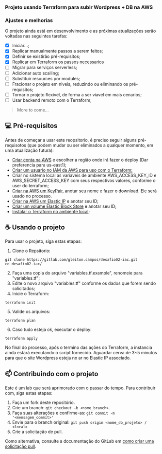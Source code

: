 
### Projeto usando Terraform para subir Wordpress + DB na AWS

### Ajustes e melhorias

O projeto ainda está em desenvolvimento e as próximas atualizações serão voltadas nas seguintes tarefas:

- [x] Iniciar...;
- [x] Replicar manualmente passos a serem feitos;
- [x] Definir se existirão pré-requisitos;
- [x] Replicar em Terraform os passos necessarios
- [ ] Migrar para serviços serverless;
- [ ] Adicionar auto scalling;
- [ ] Substituir resources por modules;
- [ ] Fracionar o projeto em niveis, reduzindo ou eliminando os pré-requisitos;
- [ ] Tornar o projeto flexivel, de forma a ser viavel em mais cenarios;
- [ ] Usar backend remoto com o Terraform;

> More to come...

## 💻 Pré-requisitos

Antes de começar a usar este reopsitorio, é preciso seguir alguns pré-requisotos (que podem mudar ou ser eliminados a qualquer momento, em uma atualização futura):
<!---Estes são apenas requisitos de exemplo. Adicionar, duplicar ou remover conforme necessário--->
* [Criar conta na AWS](https://portal.aws.amazon.com/billing/signup#/start/email) e escolher a região onde irá fazer o deploy (Dar preferencia para us-east1);
* [Criar um usuario  no IAM da AWS para uso com o Terraform:](https://us-east-1.console.aws.amazon.com/iamv2/home?region=us-east-1#/users)
* Criar no sistema local as variaveis de ambiente AWS_ACCESS_KEY_ID e AWS_SECRET_ACCESS_KEY com seus respectivos valores, conforme o user do terraform;
* [Criar na AWS um KeyPair](https://console.aws.amazon.com/ec2/v2/home?region=us-east-1#KeyPairs:), anotar seu nome e fazer o download. Ele será usado no processo.
* [Criar na AWS um Elastic IP](https://us-west-1.console.aws.amazon.com/ec2/v2/home?region=us-west-1#KeyPairs:) e anotar seu ID;
* [Criar um volume Elastic Block Store](https://console.aws.amazon.com/ec2/v2/home?region=us-east-1#Volumes:) e anotar seu ID;
* [Instalar o Terraform no ambiente local](https://learn.hashicorp.com/tutorials/terraform/install-cli);

## ☕ Usando o projeto

Para usar o projeto, siga estas etapas:

1. Clone o Repsitorio:
```
git clone https://gitlab.com/gleiton.campos/desafio02-iac.git
cd desafio02-iac/
```
2. Faça uma copia do arquivo "variables.tf.example", renomeie para "variables.tf";
3. Edite o novo arquivo "variables.tf" conforme os dados que forem sendo solicitados;
4. Inicie o Terraform:
```
terraform init
```
5. Valide os arquivos:
```
terraform plan
```
6. Caso tudo esteja ok, executar o deploy:
```
terraform apply
```

No final do processo, após o termino das ações do Terraform, a instancia ainda estará executando o script fornecido. Aguardar cerva de 3~5 minutos para que o site Wordpress esteja no ar no Elastic IP associado.


## 📫 Contribuindo com o projeto
<!---Se o seu README for longo ou se você tiver algum processo ou etapas específicas que deseja que os contribuidores sigam, considere a criação de um arquivo CONTRIBUTING.md separado--->
Este é um lab que será aprimorado com o passar do tempo. Para contribuir com, siga estas etapas:

1. Faça um fork  deste repositório.
2. Crie um branch: `git checkout -b <nome_branch>`.
3. Faça suas alterações e confirme-as: `git commit -m '<mensagem_commit>'`
4. Envie para o branch original: `git push origin <nome_do_projeto> / <local>`
5. Crie a solicitação de pull.

Como alternativa, consulte a documentação do GitLab em [como criar uma solicitação pull](https://help.github.com/en/github/collaborating-with-issues-and-pull-requests/creating-a-pull-request).
